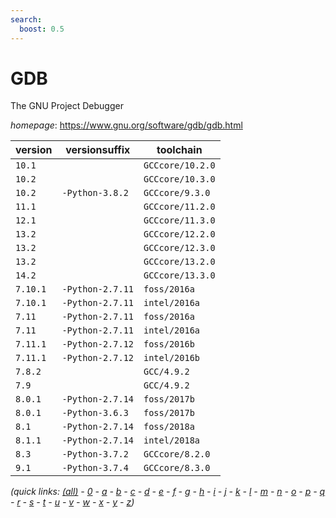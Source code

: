 ```yaml
---
search:
  boost: 0.5
---
```

# GDB

The GNU Project Debugger

*homepage*: <https://www.gnu.org/software/gdb/gdb.html>

version | versionsuffix | toolchain
--------|---------------|----------
``10.1`` |  | ``GCCcore/10.2.0``
``10.2`` |  | ``GCCcore/10.3.0``
``10.2`` | ``-Python-3.8.2`` | ``GCCcore/9.3.0``
``11.1`` |  | ``GCCcore/11.2.0``
``12.1`` |  | ``GCCcore/11.3.0``
``13.2`` |  | ``GCCcore/12.2.0``
``13.2`` |  | ``GCCcore/12.3.0``
``13.2`` |  | ``GCCcore/13.2.0``
``14.2`` |  | ``GCCcore/13.3.0``
``7.10.1`` | ``-Python-2.7.11`` | ``foss/2016a``
``7.10.1`` | ``-Python-2.7.11`` | ``intel/2016a``
``7.11`` | ``-Python-2.7.11`` | ``foss/2016a``
``7.11`` | ``-Python-2.7.11`` | ``intel/2016a``
``7.11.1`` | ``-Python-2.7.12`` | ``foss/2016b``
``7.11.1`` | ``-Python-2.7.12`` | ``intel/2016b``
``7.8.2`` |  | ``GCC/4.9.2``
``7.9`` |  | ``GCC/4.9.2``
``8.0.1`` | ``-Python-2.7.14`` | ``foss/2017b``
``8.0.1`` | ``-Python-3.6.3`` | ``foss/2017b``
``8.1`` | ``-Python-2.7.14`` | ``foss/2018a``
``8.1.1`` | ``-Python-2.7.14`` | ``intel/2018a``
``8.3`` | ``-Python-3.7.2`` | ``GCCcore/8.2.0``
``9.1`` | ``-Python-3.7.4`` | ``GCCcore/8.3.0``


*(quick links: [(all)](../index.md) - [0](../0/index.md) - [a](../a/index.md) - [b](../b/index.md) - [c](../c/index.md) - [d](../d/index.md) - [e](../e/index.md) - [f](../f/index.md) - [g](../g/index.md) - [h](../h/index.md) - [i](../i/index.md) - [j](../j/index.md) - [k](../k/index.md) - [l](../l/index.md) - [m](../m/index.md) - [n](../n/index.md) - [o](../o/index.md) - [p](../p/index.md) - [q](../q/index.md) - [r](../r/index.md) - [s](../s/index.md) - [t](../t/index.md) - [u](../u/index.md) - [v](../v/index.md) - [w](../w/index.md) - [x](../x/index.md) - [y](../y/index.md) - [z](../z/index.md))*

